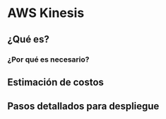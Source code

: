 # AWS Kinesis

## ¿Qué es?

### ¿Por qué es necesario?

## Estimación de costos

## Pasos detallados para despliegue
